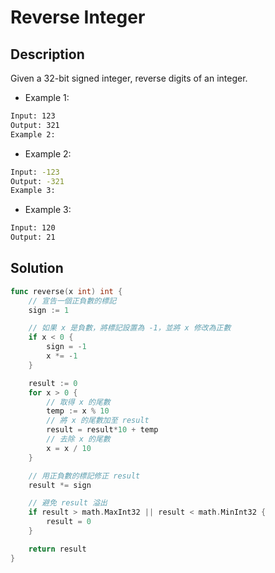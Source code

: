 # Reverse Integer

## Description

Given a 32-bit signed integer, reverse digits of an integer.

- Example 1:

```BASH
Input: 123
Output: 321
Example 2:
```

- Example 2:

```BASH
Input: -123
Output: -321
Example 3:
```

- Example 3:

```BASH
Input: 120
Output: 21
```

## Solution

```GO
func reverse(x int) int {
	// 宣告一個正負數的標記
	sign := 1

	// 如果 x 是負數，將標記設置為 -1，並將 x 修改為正數
	if x < 0 {
		sign = -1
		x *= -1
	}

	result := 0
	for x > 0 {
		// 取得 x 的尾數
		temp := x % 10
		// 將 x 的尾數加至 result
		result = result*10 + temp
		// 去除 x 的尾數
		x = x / 10
	}

	// 用正負數的標記修正 result
	result *= sign

	// 避免 result 溢出
	if result > math.MaxInt32 || result < math.MinInt32 {
		result = 0
	}

	return result
}
```

